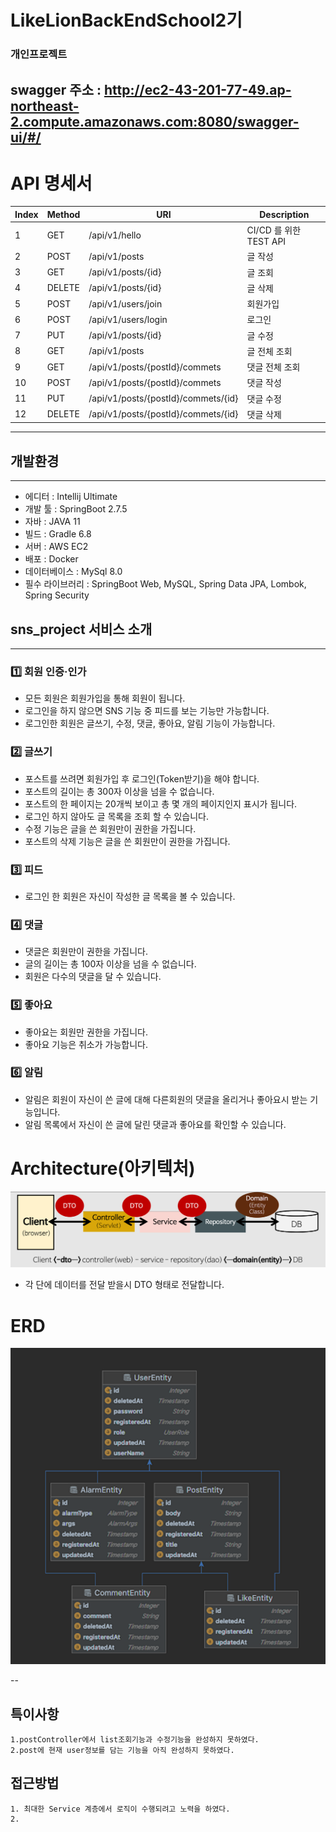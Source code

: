 # LikeLionBackEndSchool2기
### 개인프로젝트

swagger 주소 : http://ec2-43-201-77-49.ap-northeast-2.compute.amazonaws.com:8080/swagger-ui/#/
---

# API 명세서
| Index | Method | URI                                 | Description         |
|-------|--------|-------------------------------------|---------------------|
| 1     | GET    | /api/v1/hello                       | CI/CD 를 위한 TEST API |
| 2     | POST   | /api/v1/posts                       | 글 작성                |
| 3     | GET    | /api/v1/posts/{id}                  | 글 조회                |
| 4     | DELETE | /api/v1/posts/{id}                  | 글 삭제                |
| 5     | POST   | /api/v1/users/join                  | 회원가입                |
| 6     | POST   | /api/v1/users/login                 | 로그인                 |
| 7     | PUT    | /api/v1/posts/{id}                  | 글 수정                |
| 8     | GET    | /api/v1/posts                       | 글 전체 조회             |
| 9     | GET    | /api/v1/posts/{postId}/commets      | 댓글 전체 조회            |
| 10    | POST   | /api/v1/posts/{postId}/commets      | 댓글 작성               |
| 11    | PUT    | /api/v1/posts/{postId}/commets/{id}      | 댓글 수정               |
| 12    | DELETE | /api/v1/posts/{postId}/commets/{id} | 댓글 삭제               |


---

## 개발환경

---

- 에디터 : Intellij Ultimate
- 개발 툴 : SpringBoot 2.7.5
- 자바 : JAVA 11
- 빌드 : Gradle 6.8
- 서버 : AWS EC2
- 배포 : Docker
- 데이터베이스 : MySql 8.0
- 필수 라이브러리 : SpringBoot Web, MySQL, Spring Data JPA, Lombok, Spring Security

## **sns_project 서비스 소개**

---

### 1️⃣ **회원 인증·인가**

- 모든 회원은 회원가입을 통해 회원이 됩니다.
- 로그인을 하지 않으면 SNS 기능 중 피드를 보는 기능만 가능합니다.
- 로그인한 회원은 글쓰기, 수정, 댓글, 좋아요, 알림 기능이 가능합니다.

### 2️⃣ 글쓰기

- 포스트를 쓰려면 회원가입 후 로그인(Token받기)을 해야 합니다.
- 포스트의 길이는 총 300자 이상을 넘을 수 없습니다.
- 포스트의 한 페이지는 20개씩 보이고 총 몇 개의 페이지인지 표시가 됩니다.
- 로그인 하지 않아도 글 목록을 조회 할 수 있습니다.
- 수정 기능은 글을 쓴 회원만이 권한을 가집니다.
- 포스트의 삭제 기능은 글을 쓴 회원만이 권한을 가집니다.

### 3️⃣ 피드

- 로그인 한 회원은 자신이 작성한 글 목록을 볼 수 있습니다.

### 4️⃣ 댓글

- 댓글은 회원만이 권한을 가집니다.
- 글의 길이는 총 100자 이상을 넘을 수 없습니다.
- 회원은 다수의 댓글을 달 수 있습니다.

### 5️⃣ 좋아요

- 좋아요는 회원만 권한을 가집니다.
- 좋아요 기능은 취소가 가능합니다.

### 6️⃣ 알림

- 알림은 회원이 자신이 쓴 글에 대해 다른회원의 댓글을 올리거나 좋아요시 받는 기능입니다.
- 알림 목록에서 자신이 쓴 글에 달린 댓글과 좋아요를 확인할 수 있습니다.

# Architecture(아키텍처)

![img.png](img.png)


- 각 단에 데이터를 전달 받을시 DTO 형태로 전달합니다.

# ERD
![img_1.png](img_1.png)




--
## 특이사항
    1.postController에서 list조회기능과 수정기능을 완성하지 못하였다.
    2.post에 현재 user정보를 담는 기능을 아직 완성하지 못하였다. 


## 접근방법
    1. 최대한 Service 계층에서 로직이 수행되려고 노력을 하였다.
    2. 